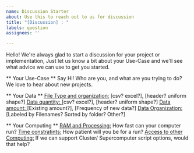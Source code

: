 ```yaml
---
name: Discussion Starter
about: Use this to reach out to us for discussion
title: "[Discussion] : "
labels: question
assignees: ''

---
```


Hello!
We're always glad to start a discussion for your project or implementation,
Just let us know a bit about your Use-Case and we'll see what advice we can use to get you started.

** Your Use-Case **
Say Hi! Who are you, and what are you trying to do? We love to hear about new projects.


** Your Data **
<u> File Type and organization:</u> [csv? excel?], [header? uniform shape?]
<u> Data quantity: </u> [csv? excel?], [header? uniform shape?]
<u> Data amount: </u>[Existing amount?], [Frequency of new data?]
<u> Data Organization: </u> [Labeled by Filenames? Sorted by folder? Other?]

** Your Computing **
<u> RAM and Processing:</u> How fast can your computer run?
<u> Time constratints:</u> How patient will you be for a run?
<u> Access to other Computing:</u> If we can support Cluster/ Supercomputer script options, would that help?
